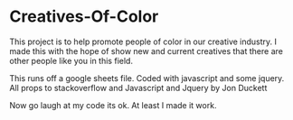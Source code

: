# Creatives-Of-Color
This project is to help promote people of color in our creative industry.
I made this with the hope of show new and current creatives that there are other people like you in this field.

This runs off a google sheets file. Coded with javascript and some jquery. 
All props to stackoverflow and Javascript and Jquery by Jon Duckett

Now go laugh at my code its ok. At least I made it work.
